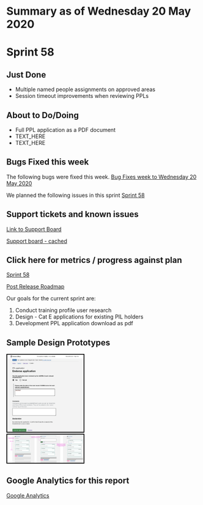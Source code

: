 # Summary as of Wednesday 20 May 2020 

# Sprint 58

## Just Done
* Multiple named people assignments on approved areas
* Session timeout improvements when reviewing PPLs
## About to Do/Doing
* Full PPL application as a PDF document
* TEXT_HERE
* TEXT_HERE

## Bugs Fixed this week
The following bugs were fixed this week.
[Bug Fixes week to Wednesday 20 May 2020](graphs/bugs20052020.png)

We planned the following issues in this sprint 
[Sprint 58](graphs/sprint20052020.png)

## Support tickets and known issues
[Link to Support Board](https://collaboration.homeoffice.gov.uk/jira/secure/RapidBoard.jspa?rapidView=1717&selectedIssue=ASSB-253)

[Support board - cached](graphs/supportBoard20052020.png)

## Click here for metrics / progress against plan
[Sprint 58](graphs/progress20052020.png)

[Post Release Roadmap](graphs/roadmap20052020.png)

Our goals for the current sprint are:
1. Conduct training profile user research 
2. Design - Cat E applications for existing PIL holders 
3. Development PPL application download as pdf

## Sample Design Prototypes
<a href="graphs/proto1_20052020.png"><img src="graphs/proto1_20052020.png" alt="HTML5 Icon" width="200" style="border:2px solid black"></a>
<br>
<a href="graphs/proto2_20052020.png"><img src="graphs/proto2_20052020.png" alt="HTML5 Icon" width="200" style="border:2px solid black"></a>
<br>


## Google Analytics for this report
[Google Analytics](graphs/GA20052020.png)

